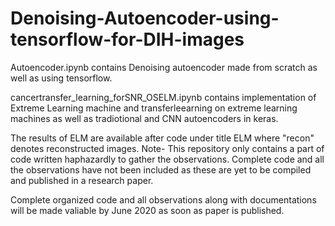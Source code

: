 # Denoising-Autoencoder-using-tensorflow-for-DIH-images

Autoencoder.ipynb contains Denoising autoencoder made from scratch as well as using tensorflow.

cancertransfer_learning_forSNR_OSELM.ipynb contains implementation of Extreme Learning machine and transferleearning on extreme learning machines as well as tradiotional and CNN autoencoders in keras.

The results of ELM are available after code  under title ELM where "recon" denotes reconstructed images. 
Note-
This repository only contains a part of code written haphazardly to gather the observations.
Complete code and all the observations have not been included as these are yet to be compiled and published in a research paper. 

Complete organized code and all observations along with documentations will be made valiable by June 2020 as soon as paper is published.



